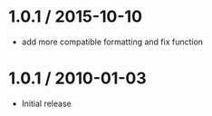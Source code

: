 
1.0.1 / 2015-10-10
==================

  * add more compatible formatting and fix function

1.0.1 / 2010-01-03
==================

  * Initial release

